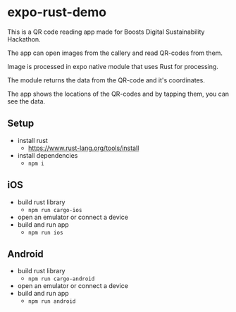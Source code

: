 # expo-rust-demo

This is a QR code reading app made for Boosts Digital Sustainability Hackathon.

The app can open images from the callery and read QR-codes from them.

Image is processed in expo native module that uses Rust for processing.

The module returns the data from the QR-code and it's coordinates.

The app shows the locations of the QR-codes and by tapping them, you can see the data.

## Setup
- install rust
	- https://www.rust-lang.org/tools/install
- install dependencies
	- `npm i`

## iOS

- build rust library
	- `npm run cargo-ios`
- open an emulator or connect a device
- build and run app
	- `npm run ios`

## Android

- build rust library
	- `npm run cargo-android`
- open an emulator or connect a device
- build and run app
	- `npm run android`




